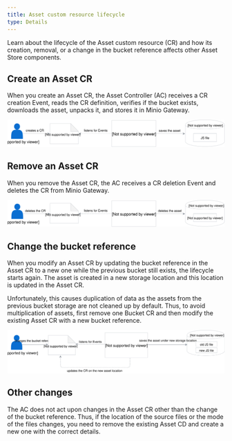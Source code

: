 ```yaml
---
title: Asset custom resource lifecycle
type: Details
---
```


Learn about the lifecycle of the Asset custom resource (CR) and how its creation, removal, or a change in the bucket reference affects other Asset Store components.

## Create an Asset CR

When you create an Asset CR, the Asset Controller (AC) receives a CR creation Event, reads the CR definition, verifies if the bucket exists, downloads the asset, unpacks it, and stores it in Minio Gateway.

![](assets/create-asset.svg)

## Remove an Asset CR

When you remove the Asset CR, the AC receives a CR deletion Event and deletes the CR from Minio Gateway.

![](assets/delete-asset.svg)

## Change the bucket reference

When you modify an Asset CR by updating the bucket reference in the Asset CR to a new one while the previous bucket still exists, the lifecycle starts again. The asset is created in a new storage location and this location is updated in the Asset CR.

Unfortunately, this causes duplication of data as the assets from the previous bucket storage are not cleaned up by default. Thus, to avoid multiplication of assets, first remove one Bucket CR and then modify the existing Asset CR with a new bucket reference.

![](assets/modify-asset.svg)

## Other changes

The AC does not act upon changes in the Asset CR other than the change of the bucket reference. Thus, if the location of the source files or the mode of the files changes, you need to remove the existing Asset CD and create a new one with the correct details.
